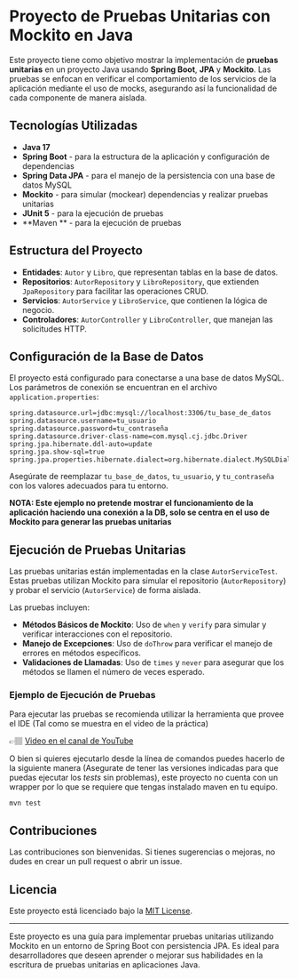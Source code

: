 # Proyecto de Pruebas Unitarias con Mockito en Java

Este proyecto tiene como objetivo mostrar la implementación de **pruebas unitarias** en un proyecto Java usando **Spring Boot**, **JPA** y **Mockito**. Las pruebas se enfocan en verificar el comportamiento de los servicios de la aplicación mediante el uso de mocks, asegurando así la funcionalidad de cada componente de manera aislada.

## Tecnologías Utilizadas

- **Java 17**
- **Spring Boot** - para la estructura de la aplicación y configuración de dependencias
- **Spring Data JPA** - para el manejo de la persistencia con una base de datos MySQL
- **Mockito** - para simular (mockear) dependencias y realizar pruebas unitarias
- **JUnit 5** - para la ejecución de pruebas
- **Maven ** - para la ejecución de pruebas

## Estructura del Proyecto

- **Entidades**: `Autor` y `Libro`, que representan tablas en la base de datos.
- **Repositorios**: `AutorRepository` y `LibroRepository`, que extienden `JpaRepository` para facilitar las operaciones CRUD.
- **Servicios**: `AutorService` y `LibroService`, que contienen la lógica de negocio.
- **Controladores**: `AutorController` y `LibroController`, que manejan las solicitudes HTTP.

## Configuración de la Base de Datos

El proyecto está configurado para conectarse a una base de datos MySQL. Los parámetros de conexión se encuentran en el archivo `application.properties`:

```properties
spring.datasource.url=jdbc:mysql://localhost:3306/tu_base_de_datos
spring.datasource.username=tu_usuario
spring.datasource.password=tu_contraseña
spring.datasource.driver-class-name=com.mysql.cj.jdbc.Driver
spring.jpa.hibernate.ddl-auto=update
spring.jpa.show-sql=true
spring.jpa.properties.hibernate.dialect=org.hibernate.dialect.MySQLDialect
```

Asegúrate de reemplazar `tu_base_de_datos`, `tu_usuario`, y `tu_contraseña` con los valores adecuados para tu entorno.

**NOTA: Este ejemplo no pretende mostrar el funcionamiento de la aplicación haciendo una conexión a la DB, solo se centra en el uso de Mockito para generar las pruebas unitarias**

## Ejecución de Pruebas Unitarias

Las pruebas unitarias están implementadas en la clase `AutorServiceTest`. Estas pruebas utilizan Mockito para simular el repositorio (`AutorRepository`) y probar el servicio (`AutorService`) de forma aislada.

Las pruebas incluyen:
- **Métodos Básicos de Mockito**: Uso de `when` y `verify` para simular y verificar interacciones con el repositorio.
- **Manejo de Excepciones**: Uso de `doThrow` para verificar el manejo de errores en métodos específicos.
- **Validaciones de Llamadas**: Uso de `times` y `never` para asegurar que los métodos se llamen el número de veces esperado.

### Ejemplo de Ejecución de Pruebas

Para ejecutar las pruebas se recomienda utilizar la herramienta que provee el IDE (Tal como se muestra en el video de la práctica)

👉🏽 [Video en el canal de YouTube]()

O bien si quieres ejecutarlo desde la línea de comandos puedes hacerlo de la siguiente manera (Asegurate de tener las versiones indicadas para que puedas ejecutar los _tests_ sin problemas), este proyecto no cuenta con un wrapper por lo que se requiere que tengas instalado maven en tu equipo.

```shell
mvn test
```

## Contribuciones

Las contribuciones son bienvenidas. Si tienes sugerencias o mejoras, no dudes en crear un pull request o abrir un issue.

## Licencia

Este proyecto está licenciado bajo la [MIT License](https://es.wikipedia.org/wiki/Licencia_MIT).

---

Este proyecto es una guía para implementar pruebas unitarias utilizando Mockito en un entorno de Spring Boot con persistencia JPA. Es ideal para desarrolladores que deseen aprender o mejorar sus habilidades en la escritura de pruebas unitarias en aplicaciones Java.